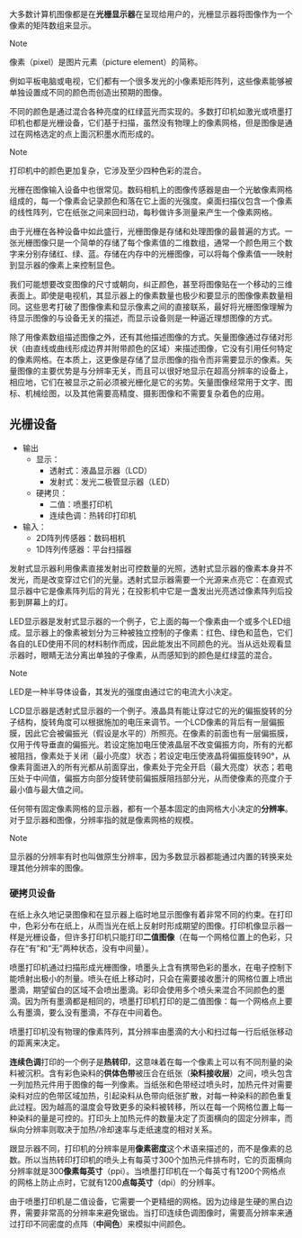大多数计算机图像都是在**光栅显示器**在呈现给用户的，光栅显示器将图像作为一个像素的矩阵数组来显示。

> [!NOTE]
> 像素（pixel）是图片元素（picture element）的简称。

例如平板电脑或电视，它们都有一个很多发光的小像素矩形阵列，这些像素能够被单独设置成不同的颜色而创造出预期的图像。

不同的颜色是通过混合各种亮度的红绿蓝光而实现的。多数打印机如激光或喷墨打印机也都是光栅设备，它们基于扫描，虽然没有物理上的像素网格，但是图像是通过在网格选定的点上面沉积墨水而形成的。

> [!NOTE]
> 打印机中的颜色更加复杂，它涉及至少四种色彩的混合。

光栅在图像输入设备中也很常见。数码相机上的图像传感器是由一个光敏像素网格组成的，每一个像素会记录颜色和落在它上面的光强度。桌面扫描仪包含一个像素的线性阵列，它在纸张之间来回扫动，每秒做许多测量来产生一个像素网格。

由于光栅在各种设备中如此盛行，光栅图像是存储和处理图像的最普遍的方式。一张光栅图像只是一个简单的存储了每个像素值的二维数组，通常一个颜色用三个数字来分别存储红、绿、蓝。存储在内存中的光栅图像，可以将每个像素值一一映射到显示器的像素上来控制显色。

我们可能想要改变图像的尺寸或朝向，纠正颜色，甚至将图像贴在一个移动的三维表面上。即使是电视机，其显示器上的像素数量也极少和要显示的图像像素数量相同。这些思考打破了图像像素和显示像素之间的直接联系，最好将光栅图像理解为待显示图像的与设备无关的描述，而显示设备则是一种逼近理想图像的方式。

除了用像素数组描述图像之外，还有其他描述图像的方式。矢量图像通过存储对形状（由直线或曲线形成边界并附带颜色的区域）来描述图像，它没有引用任何特定的像素网格。在本质上，这更像是存储了显示图像的指令而非需要显示的像素。矢量图像的主要优势是与分辨率无关，而且可以很好地显示在超高分辨率的设备上，相应地，它们在被显示之前必须被光栅化是它的劣势。矢量图像经常用于文字、图标、机械绘图，以及其他需要高精度、摄影图像和不需要复杂着色的应用。

## 光栅设备

- 输出
	- 显示：
		- 透射式：液晶显示器（LCD）
		- 发射式：发光二极管显示器（LED）
	- 硬拷贝：
		- 二值：喷墨打印机
		- 连续色调：热转印打印机
- 输入：
	- 2D阵列传感器：数码相机
	- 1D阵列传感器：平台扫描器

发射式显示器利用像素直接发射出可控数量的光照，透射式显示器的像素本身并不发光，而是改变穿过它们的光量。透射式显示器需要一个光源来点亮它：在直观式显示器中它是像素阵列后的背光；在投影机中它是一盏发出光亮透过像素阵列后投影到屏幕上的灯。

LED显示器是发射式显示器的一个例子，它上面的每一个像素由一个或多个LED组成。显示器上的像素被划分为三种被独立控制的子像素：红色、绿色和蓝色，它们各自的LED使用不同的材料制作而成，因此能发出不同颜色的光。当从远处观看显示器时，眼睛无法分离出单独的子像素，从而感知到的颜色是红绿蓝的混合。

> [!NOTE]
> LED是一种半导体设备，其发光的强度由通过它的电流大小决定。

LCD显示器是透射式显示器的一个例子。液晶具有能让穿过它的光的偏振旋转的分子结构，旋转角度可以根据施加的电压来调节。一个LCD像素的背后有一层偏振膜，因此它会被偏振光（假设是水平的）所照亮。在像素的前面也有一层偏振膜，仅用于传导垂直的偏振光。若设定施加电压使液晶层不改变偏振方向，所有的光都被阻挡，像素处于关闭（最小亮度）状态；若设定电压使液晶将偏振旋转90°，从像素背面进入的所有光都从前面穿出，像素处于完全开启（最大亮度）状态；若电压处于中间值，偏振方向部分旋转使前偏振膜阻挡部分光，从而使像素的亮度介于最小值与最大值之间。

任何带有固定像素网格的显示器，都有一个基本固定的由网格大小决定的**分辨率**。对于显示器和图像，分辨率指的就是像素网格的规模。

> [!NOTE]
> 显示器的分辨率有时也叫做原生分辨率，因为多数显示器都能通过内置的转换来处理其他分辨率的图像。

### 硬拷贝设备

在纸上永久地记录图像和在显示器上临时地显示图像有着非常不同的约束。在打印中，色彩分布在纸上，从而当光在纸上反射时形成期望的图像。打印机像显示器一样是光栅设备，但许多打印机只能打印**二值图像**（在每一个网格位置上的色彩，只存在“有”和“无”两种状态，没有中间量）。

喷墨打印机通过扫描形成光栅图像，喷墨头上含有携带色彩的墨水，在电子控制下能喷射出极小的剂量。喷头在纸上移动时，只会在需要接收墨汁的网格位置上喷出墨滴，期望留白的区域不会喷出墨滴。彩印会使用多个喷头来混合不同颜色的墨滴。因为所有墨滴都是相同的，喷墨打印机打印的是二值图像：每一个网格点上要么有墨滴，要么没有墨滴，不存在中间着色。

喷墨打印机没有物理的像素阵列，其分辨率由墨滴的大小和扫过每一行后纸张移动的距离来决定。

**连续色调**打印的一个例子是**热转印**，这意味着在每一个像素上可以有不同剂量的染料被沉积。含有彩色染料的**供体色带**被压合在纸张（**染料接收层**）之间，喷头包含一列加热元件用于图像的每一列像素。当纸张和色带经过喷头时，加热元件对需要染料对应的色带区域加热，引起染料从色带向纸张扩散，对每一种染料的颜色重复此过程。因为越高的温度会导致更多的染料被转移，所以在每一个网格位置上每一种染料的量是可控的。打印头上加热元件的数量决定了页面横向的固定分辨率，而纵向分辨率则取决于加热/冷却速率与走纸速度的相对关系。

跟显示器不同，打印机的分辨率是用**像素密度**这个术语来描述的，而不是像素的总数。所以当热转印打印机的喷头上有每英寸300个加热元件排布时，它的页面横向分辨率就是300**像素每英寸**（ppi）。当喷墨打印机在一个每英寸有1200个网格点的网格上防止点时，它就有1200**点每英寸**（dpi）的分辨率。

由于喷墨打印机是二值设备，它需要一个更精细的网格。因为边缘是生硬的黑白边界，需要非常高的分辨率来避免锯齿。当打印连续色调图像时，需要高分辨率来通过打印不同密度的点阵（**中间色**）来模拟中间颜色。